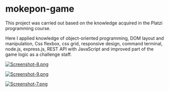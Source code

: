 # mokepon-game
This project was carried out based on the knowledge acquired in the Platzi programming course.

Here I applied knowledge of object-oriented programming, DOM layout and manipulation, Css flexbox, css grid, responsive design, command terminal, node.js, express.js, REST API with JavaScript and improved part of the game logic as a challenge staff.

[![Screenshot-8.png](https://i.postimg.cc/dVd1CTL5/Screenshot-8.png)](https://postimg.cc/K1GxSj7T)

[![Screenshot-9.png](https://i.postimg.cc/Pfz0CfX1/Screenshot-9.png)](https://postimg.cc/QVCfP3WM)

[![Screenshot-7.png](https://i.postimg.cc/141z79dG/Screenshot-7.png)](https://postimg.cc/JHKmGWM0)
